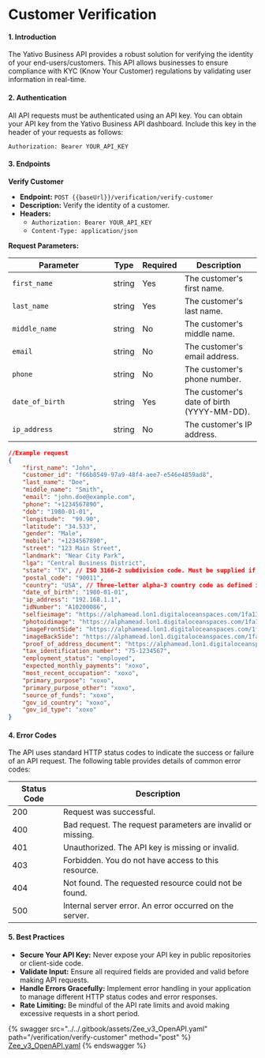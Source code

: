 # Customer Verification

#### 1. Introduction

The Yativo Business API provides a robust solution for verifying the identity of your end-users/customers. This API allows businesses to ensure compliance with KYC (Know Your Customer) regulations by validating user information in real-time.

#### 2. Authentication

All API requests must be authenticated using an API key. You can obtain your API key from the Yativo Business API dashboard. Include this key in the header of your requests as follows:

```
Authorization: Bearer YOUR_API_KEY
```

#### 3. Endpoints

**Verify Customer**

* **Endpoint:** `POST {{baseUrl}}/verification/verify-customer`
* **Description:** Verify the identity of a customer.
* **Headers:**
  * `Authorization: Bearer YOUR_API_KEY`
  * `Content-Type: application/json`

**Request Parameters:**

<table><thead><tr><th width="189">Parameter</th><th>Type</th><th>Required</th><th>Description</th></tr></thead><tbody><tr><td><code>first_name</code></td><td>string</td><td>Yes</td><td>The customer's first name.</td></tr><tr><td><code>last_name</code></td><td>string</td><td>Yes</td><td>The customer's last name.</td></tr><tr><td><code>middle_name</code></td><td>string</td><td>No</td><td>The customer's middle name.</td></tr><tr><td><code>email</code></td><td>string</td><td>No</td><td>The customer's email address.</td></tr><tr><td><code>phone</code></td><td>string</td><td>No</td><td>The customer's phone number.</td></tr><tr><td><code>date_of_birth</code></td><td>string</td><td>Yes</td><td>The customer's date of birth (YYYY-MM-DD).</td></tr><tr><td><code>ip_address</code></td><td>string</td><td>No</td><td>The customer's IP address.</td></tr></tbody></table>

```json
//Example request
{
    "first_name": "John",
    "customer_id": "f66b8549-97a9-48f4-aee7-e546e4859ad8",
    "last_name": "Doe",
    "middle_name": "Smith",
    "email": "john.doe@example.com",
    "phone": "+1234567890",
    "dob": "1980-01-01",
    "longitude":  "99.90",
    "latitude": "34.533",
    "gender": "Male",
    "mobile": "+1234567890",
    "street": "123 Main Street",
    "landmark": "Near City Park",
    "lga": "Central Business District",
    "state": "TX", // ISO 3166-2 subdivision code. Must be supplied if the country has subdivisions.
    "postal_code": "90011",
    "country": "USA", // Three-letter alpha-3 country code as defined in the ISO 3166-1 spec.
    "date_of_birth": "1980-01-01",
    "ip_address": "192.168.1.1",
    "idNumber": "A10200086",
    "selfieimage": "https://alphamead.lon1.digitaloceanspaces.com/1fa13101-7aad-4c0b-a3ae-4d85bf2b2864/6737740256106_JPEG_20241115_171650_7855778370240702059.jpg",
    "photoidimage": "https://alphamead.lon1.digitaloceanspaces.com/1fa13101-7aad-4c0b-a3ae-4d85bf2b2864/6737740256106_JPEG_20241115_171650_7855778370240702059.jpg",
    "imageFrontSide": "https://alphamead.lon1.digitaloceanspaces.com/1fa13101-7aad-4c0b-a3ae-4d85bf2b2864/6737740256106_JPEG_20241115_171650_7855778370240702059.jpg",
    "imageBackSide": "https://alphamead.lon1.digitaloceanspaces.com/1fa13101-7aad-4c0b-a3ae-4d85bf2b2864/6737740256106_JPEG_20241115_171650_7855778370240702059.jpg",
    "proof_of_address_document": "https://alphamead.lon1.digitaloceanspaces.com/1fa13101-7aad-4c0b-a3ae-4d85bf2b2864/6737740256106_JPEG_20241115_171650_7855778370240702059.jpg",
    "tax_identification_number": "75-1234567",
    "employment_status": "employed",
    "expected_monthly_payments": "xoxo",
    "most_recent_occupation": "xoxo",
    "primary_purpose": "xoxo",
    "primary_purpose_other": "xoxo",
    "source_of_funds": "xoxo",
    "gov_id_country": "xoxo",
    "gov_id_type": "xoxo"
}
```

#### 4. Error Codes

The API uses standard HTTP status codes to indicate the success or failure of an API request. The following table provides details of common error codes:

| Status Code | Description                                                 |
| ----------- | ----------------------------------------------------------- |
| 200         | Request was successful.                                     |
| 400         | Bad request. The request parameters are invalid or missing. |
| 401         | Unauthorized. The API key is missing or invalid.            |
| 403         | Forbidden. You do not have access to this resource.         |
| 404         | Not found. The requested resource could not be found.       |
| 500         | Internal server error. An error occurred on the server.     |

#### 5. Best Practices

* **Secure Your API Key:** Never expose your API key in public repositories or client-side code.
* **Validate Input:** Ensure all required fields are provided and valid before making API requests.
* **Handle Errors Gracefully:** Implement error handling in your application to manage different HTTP status codes and error responses.
* **Rate Limiting:** Be mindful of the API rate limits and avoid making excessive requests in a short period.



{% swagger src="../../.gitbook/assets/Zee_v3_OpenAPI.yaml" path="/verification/verify-customer" method="post" %}
[Zee_v3_OpenAPI.yaml](../../.gitbook/assets/Zee_v3_OpenAPI.yaml)
{% endswagger %}
